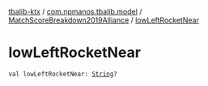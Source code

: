 [tbalib-ktx](../../index.md) / [com.npmanos.tbalib.model](../index.md) / [MatchScoreBreakdown2019Alliance](index.md) / [lowLeftRocketNear](./low-left-rocket-near.md)

# lowLeftRocketNear

`val lowLeftRocketNear: `[`String`](https://kotlinlang.org/api/latest/jvm/stdlib/kotlin/-string/index.html)`?`